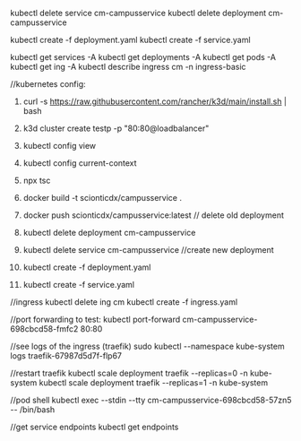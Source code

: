 kubectl delete service cm-campusservice
kubectl delete deployment cm-campusservice

kubectl create -f deployment.yaml
kubectl create -f service.yaml

kubectl get services  -A
kubectl get deployments  -A
kubectl get pods  -A
kubectl get ing -A
kubectl describe ingress cm -n ingress-basic

//kubernetes config:
1. curl -s https://raw.githubusercontent.com/rancher/k3d/main/install.sh | bash
2. k3d cluster create testp -p "80:80@loadbalancer"
3. kubectl config view
4. kubectl config current-context


1. npx tsc
2. docker build -t scionticdx/campusservice . 
3. docker push scionticdx/campusservice:latest
// delete old deployment
4. kubectl delete deployment cm-campusservice
5. kubectl delete service cm-campusservice
//create new deployment
6. kubectl create -f deployment.yaml
7. kubectl create -f service.yaml

//ingress
kubectl delete ing cm
kubectl create -f ingress.yaml


//port forwarding to test:
kubectl port-forward cm-campusservice-698cbcd58-fmfc2 80:80

//see logs of the ingress (traefik)
sudo kubectl --namespace kube-system logs traefik-67987d5d7f-flp67


//restart traefik 
kubectl scale deployment traefik  --replicas=0 -n kube-system
kubectl scale deployment traefik  --replicas=1 -n kube-system


//pod shell
kubectl exec --stdin --tty cm-campusservice-698cbcd58-57zn5 -- /bin/bash



//get service endpoints 
kubectl get endpoints <name>